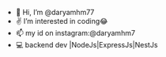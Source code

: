 - 👋 Hi, I’m @daryamhm77
- ✌️ I’m interested in coding😂
- 📫 my id on instagram:@daryamhm7
- 💻 backend dev |NodeJs|ExpressJs|NestJs
<!---
daryamhm77/daryamhm77 is a ✨ special ✨ repository because its `README.md` (this file) appears on your GitHub profile.
You can click the Preview link to take a look at your changes.
--->
